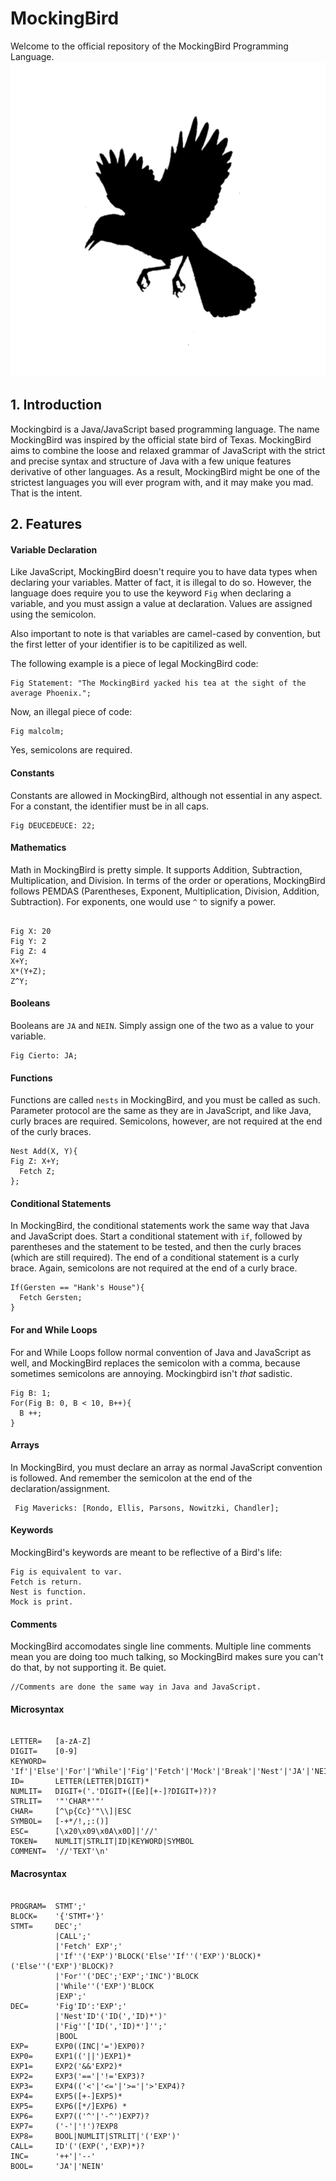 # MockingBird
Welcome to the official repository of the MockingBird Programming Language.
![alt tag](https://github.com/ruizadrian/MockingBird/blob/master/Images/Logo.png)

## 1. Introduction
Mockingbird is a Java/JavaScript based programming language. The name MockingBird was inspired by the official state bird of Texas. MockingBird aims to combine the loose and relaxed grammar of JavaScript with the strict and precise syntax and structure of Java with a few unique features derivative of other languages. As a result, MockingBird might be one of the strictest languages you will ever program with, and it may make you mad. That is the intent. 

## 2. Features
#### Variable Declaration
Like JavaScript, MockingBird doesn't require you to have data types when declaring your variables. Matter of fact, it is illegal to do so. However, the language does require you to use the keyword <code>Fig</code> when declaring a variable, and you must assign a value at declaration. Values are assigned using the semicolon.

Also important to note is that variables are camel-cased by convention, but the first letter of your identifier is to be capitilized as well.

The following example is a piece of legal MockingBird code:
<pre><code>Fig Statement: "The MockingBird yacked his tea at the sight of the average Phoenix.";</code></pre>

Now, an illegal piece of code:
<pre><code>Fig malcolm;</code></pre>

Yes, semicolons are required.

#### Constants
Constants are allowed in MockingBird, although not essential in any aspect. For a constant, the identifier must be in all caps.
<pre><code>Fig DEUCEDEUCE: 22;</code></pre>

#### Mathematics
Math in MockingBird is pretty simple. It supports Addition, Subtraction, Multiplication, and Division. In terms of the order or operations, MockingBird follows PEMDAS (Parentheses, Exponent, Multiplication, Division, Addition, Subtraction). For exponents, one would use <code>^</code> to signify a power.
<pre><code>
Fig X: 20
Fig Y: 2
Fig Z: 4
X+Y;
X*(Y+Z);
Z^Y;
</code></pre>

#### Booleans
Booleans are <code>JA</code> and <code>NEIN</code>. Simply assign one of the two as a value to your variable.
<pre><code>Fig Cierto: JA;</code></pre>

#### Functions
Functions are called <code>nests</code> in MockingBird, and you must be called as such. Parameter protocol are the same as they are in JavaScript, and like Java, curly braces are required. Semicolons, however, are not required at the end of the curly braces.
<pre><code>Nest Add(X, Y){
Fig Z: X+Y;
  Fetch Z;
};</code></pre>

#### Conditional Statements
In MockingBird, the conditional statements work the same way that Java and JavaScript does. Start a conditional statement with <code>if</code>, followed by parentheses and the statement to be tested, and then the curly braces (which are still required). The end of a conditional statement is a curly brace. Again, semicolons are not required at the end of a curly brace.
<pre><code>If(Gersten == "Hank's House"){
  Fetch Gersten;
}</code></pre>

#### For and While Loops
For and While Loops follow normal convention of Java and JavaScript as well, and MockingBird replaces the semicolon with a comma, because sometimes semicolons are annoying. Mockingbird isn't *that* sadistic.
<pre><code>Fig B: 1;
For(Fig B: 0, B < 10, B++){
  B ++;
}</code></pre>

#### Arrays
In MockingBird, you must declare an array as normal JavaScript convention is followed. And remember the semicolon at the end of the declaration/assignment.
<pre><code> Fig Mavericks: [Rondo, Ellis, Parsons, Nowitzki, Chandler]; </code></pre>

#### Keywords
MockingBird's keywords are meant to be reflective of a Bird's life:
<pre><code>Fig is equivalent to var.
Fetch is return.
Nest is function.
Mock is print.</code></pre>

#### Comments
MockingBird accomodates single line comments. Multiple line comments mean you are doing too much talking, so MockingBird makes sure you can't do that, by not supporting it. Be quiet.
<pre><code>//Comments are done the same way in Java and JavaScript.</code></pre>

#### Microsyntax
<pre><code>
LETTER=   [a-zA-Z]
DIGIT=    [0-9]
KEYWORD=  'If'|'Else'|'For'|'While'|'Fig'|'Fetch'|'Mock'|'Break'|'Nest'|'JA'|'NEIN'
ID=       LETTER(LETTER|DIGIT)*
NUMLIT=   DIGIT+('.'DIGIT+([Ee][+-]?DIGIT+)?)?
STRLIT=   '"'CHAR*'"'
CHAR=     [^\p{Cc}'"\\]|ESC
SYMBOL=   [-+*/!,;:()]
ESC=      [\x20\x09\x0A\x0D]|'//'
TOKEN=    NUMLIT|STRLIT|ID|KEYWORD|SYMBOL
COMMENT=  '//'TEXT'\n'
</code></pre>

#### Macrosyntax
<pre><code>
PROGRAM=  STMT';'
BLOCK=    '{'STMT+'}'
STMT=     DEC';'
          |CALL';'
          |'Fetch' EXP';'
          |'If''('EXP')'BLOCK('Else''If''('EXP')'BLOCK)*('Else''('EXP')'BLOCK)?
          |'For''('DEC';'EXP';'INC')'BLOCK
          |'While''('EXP')'BLOCK
          |EXP';'
DEC=      'Fig'ID':'EXP';'
          |'Nest'ID'('ID(','ID)*')'
          |'Fig''['ID(','ID)*']'';'
          |BOOL
EXP=      EXP0((INC|'=')EXP0)?
EXP0=     EXP1(('||')EXP1)*
EXP1=     EXP2('&&'EXP2)*
EXP2=     EXP3('=='|'!='EXP3)?
EXP3=     EXP4(('<'|'<='|'>='|'>'EXP4)?
EXP4=     EXP5([+-]EXP5)*
EXP5=     EXP6([*/]EXP6) *
EXP6=     EXP7(('^'|'-^')EXP7)?
EXP7=     ('-'|'!')?EXP8
EXP8=     BOOL|NUMLIT|STRLIT|'('EXP')'
CALL=     ID'('(EXP(','EXP)*)?
INC=      '++'|'--'
BOOL=     'JA'|'NEIN'
</code></pre>
